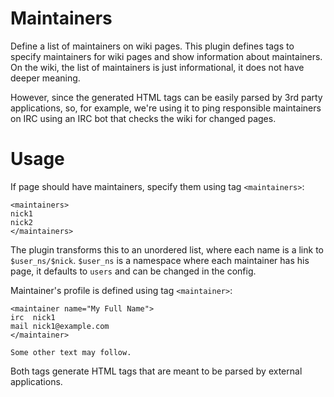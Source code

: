 Maintainers
===========

Define a list of maintainers on wiki pages. This plugin defines tags to specify
maintainers for wiki pages and show information about maintainers. On the wiki,
the list of maintainers is just informational, it does not have deeper meaning.

However, since the generated HTML tags can be easily parsed by 3rd party
applications, so, for example, we're using it to ping responsible maintainers
on IRC using an IRC bot that checks the wiki for changed pages.

Usage
=====
If page should have maintainers, specify them using tag `<maintainers>`:

    <maintainers>
    nick1
    nick2
    </maintainers>

The plugin transforms this to an unordered list, where each name is a link to
`$user_ns/$nick`. `$user_ns` is a namespace where each maintainer has his page,
it defaults to `users` and can be changed in the config.

Maintainer's profile is defined using tag `<maintainer>`:

    <maintainer name="My Full Name">
    irc  nick1
    mail nick1@example.com
    </maintainer>

    Some other text may follow.

Both tags generate HTML tags that are meant to be parsed by external
applications.
